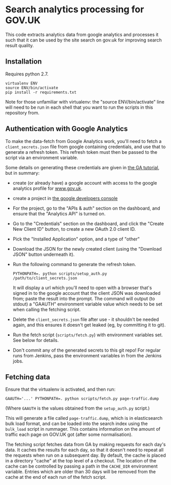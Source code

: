 Search analytics processing for GOV.UK
======================================

This code extracts analytics data from google analytics and processes it such
that it can be used by the site search on gov.uk for improving search result
quality.


Installation
------------

Requires python 2.7.

    virtualenv ENV
    source ENV/bin/activate
    pip install -r requirements.txt

Note for those unfamiliar with virtualenv: the "source ENV/bin/activate" line
will need to be run in each shell that you want to run the scripts in this
repository from.

Authentication with Google Analytics
------------------------------------

To make the data-fetch from Google Analytics work, you'll need to fetch a
`client_secrets.json` file from google containing credentials, and use that to
generate a refresh token.  This refresh token must then be passed to the script
via an environment variable.

Some details on generating these credentials are given in [the GA
tutorial](https://developers.google.com/analytics/solutions/articles/hello-analytics-api),
but in summary:

 - create (or already have) a google account with access to the google
   analytics profile for www.gov.uk.
 - create a project in [the google developers
   console](https://console.developers.google.com/project)
 - For the project, go to the "APIs & auth" section on the dashboard, and
   ensure that the "Analytics API" is turned on.
 - Go to the "Credentials" section on the dashboard, and click the "Create New
   Client ID" button, to create a new OAuth 2.0 client ID.
 - Pick the "Installed Application" option, and a type of "other"
 - Download the JSON for the newly created client (using the "Download JSON"
   button underneath it).
 - Run the following command to generate the refresh token.

       PYTHONPATH=. python scripts/setup_auth.py /path/to/client_secrets.json
 
   It will display a url which you'll need to open with a browser that's signed
   in to the google account that the client JSON was downloaded from; paste the
   result into the prompt.  The command will output (to stdout) a "GAAUTH"
   environment variable value which needs to be set when calling the fetching
   script.
 - Delete the `client_secrets.json` file after use - it shouldn't be needed
   again, and this ensures it doesn't get leaked (eg, by committing it to git).
 - Run the fetch script (`scripts/fetch.py`) with environment variables set.
   See below for details.
 - Don't commit any of the generated secrets to this git repo!  For regular
   runs from Jenkins, pass the environment variables in from the Jenkins jobs.

Fetching data
-------------

Ensure that the virtualenv is activated, and then run:

    GAAUTH='...' PYTHONPATH=. python scripts/fetch.py page-traffic.dump

(Where `GAAUTH` is the values obtained from the `setup_auth.py` script.)

This will generate a file called `page-traffic.dump`, which is in elasticsearch
bulk load format, and can be loaded into the search index using the `bulk_load`
script in rummager.  This contains information on the amount of traffic each
page on GOV.UK got (after some normalisation).

The fetching script fetches data from GA by making requests for each day's
data.  It caches the results for each day, so that it doesn't need to repeat
all the requests when run on a subsequent day.  By default, the cache is placed
in a directory "cache" at the top level of a checkout.  The location of the
cache can be controlled by passing a path in the `CACHE_DIR` environment
variable.  Entries which are older than 30 days will be removed from the cache
at the end of each run of the fetch script.
